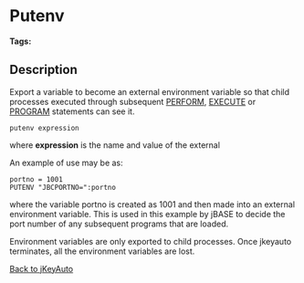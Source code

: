 # Putenv

<PageHeader />  

**Tags:**
<badge text='program profiling' vertical='middle' />

## Description

Export a variable to become an external environment variable so that child processes executed through subsequent [PERFORM](./../execute/README.md), [EXECUTE](./../execute/README.md) or [PROGRAM](./../program/README.md) statements can see it.

```
putenv expression
```

where **expression** is the name and value of the external

An example of use may be as:

```
portno = 1001
PUTENV "JBCPORTNO=":portno
```

where the variable portno is created as 1001 and then made into an external environment variable. This is used in this example by jBASE to decide the port number of any subsequent programs that are loaded.

Environment variables are only exported to child processes. Once jkeyauto terminates, all the environment variables are lost.

[Back to jKeyAuto](./../jkeyauto/README.md)

<PageFooter />
